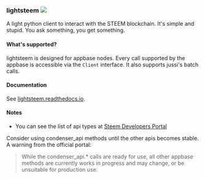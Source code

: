 ### lightsteem <img src="https://travis-ci.org/emre/lightsteem.svg?branch=master">

A light python client to interact with the STEEM blockchain. It's simple and stupid. You ask something, you get something.

#### What's supported?

lightsteem is designed for appbase nodes. Every call supported by the appbase is
accessible via the ```Client``` interface. It also supports jussi's batch calls.

#### Documentation

See [lightsteem.readthedocs.io](https://lightsteem.readthedocs.io/en/latest/).

#### Notes

- You can see the list of api types at [Steem Developers Portal](https://developers.steem.io/apidefinitions/#apidefinitions-condenser-api)

Consider using condenser_api methods until the other apis becomes stable. A warning from the official portal:

> While the condenser_api.* calls are ready for use, all other appbase methods are currently works in progress and may change, or be unsuitable for production use.

